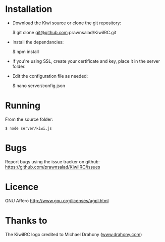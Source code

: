# Installation

* Download the Kiwi source or clone the git repository:

    $ git clone git@github.com:prawnsalad/KiwiIRC.git

* Install the dependancies:

    $ npm install
    
* If you're using SSL, create your certificate and key, place it in the server folder.

* Edit the configuration file as needed:

    $ nano server/config.json
    
# Running 
From the source folder:

    $ node server/kiwi.js

# Bugs
Report bugs using the issue tracker on github: https://github.com/prawnsalad/KiwiIRC/issues

# Licence
GNU Affero
http://www.gnu.org/licenses/agpl.html


# Thanks to
The KiwiIRC logo credited to Michael Drahony (www.drahony.com)
